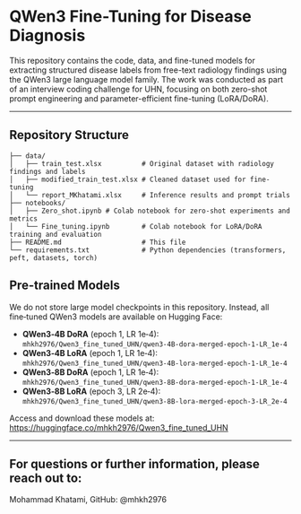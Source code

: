 # QWen3 Fine-Tuning for Disease Diagnosis

This repository contains the code, data, and fine-tuned models for extracting structured disease labels from free-text radiology findings using the QWen3 large language model family. The work was conducted as part of an interview coding challenge for UHN, focusing on both zero-shot prompt engineering and parameter-efficient fine-tuning (LoRA/DoRA).

---

## Repository Structure
```text
├── data/
│   ├── train_test.xlsx          # Original dataset with radiology findings and labels
│   ├── modified_train_test.xlsx # Cleaned dataset used for fine-tuning
│   └── report_MKhatami.xlsx     # Inference results and prompt trials
├── notebooks/
│   ├── Zero_shot.ipynb # Colab notebook for zero-shot experiments and metrics
│   └── Fine_tuning.ipynb        # Colab notebook for LoRA/DoRA training and evaluation
├── README.md                    # This file
└── requirements.txt             # Python dependencies (transformers, peft, datasets, torch)
```
## Pre-trained Models

We do not store large model checkpoints in this repository. Instead, all fine‑tuned QWen3 models are available on Hugging Face:

- **QWen3‑4B DoRA** (epoch 1, LR 1e‑4): `mhkh2976/Qwen3_fine_tuned_UHN/qwen3-4B-dora-merged-epoch-1-LR_1e-4`
- **QWen3‑4B LoRA** (epoch 1, LR 1e‑4): `mhkh2976/Qwen3_fine_tuned_UHN/qwen3-4B-lora-merged-epoch-1-LR_1e-4`
- **QWen3‑8B DoRA** (epoch 1, LR 1e‑4): `mhkh2976/Qwen3_fine_tuned_UHN/qwen3-8B-dora-merged-epoch-1-LR_1e-4`
- **QWen3‑8B LoRA** (epoch 3, LR 2e‑4): `mhkh2976/Qwen3_fine_tuned_UHN/qwen3-8B-lora-merged-epoch-3-LR_2e-4`

Access and download these models at: https://huggingface.co/mhkh2976/Qwen3_fine_tuned_UHN

---
## For questions or further information, please reach out to:

Mohammad Khatami, GitHub: @mhkh2976
